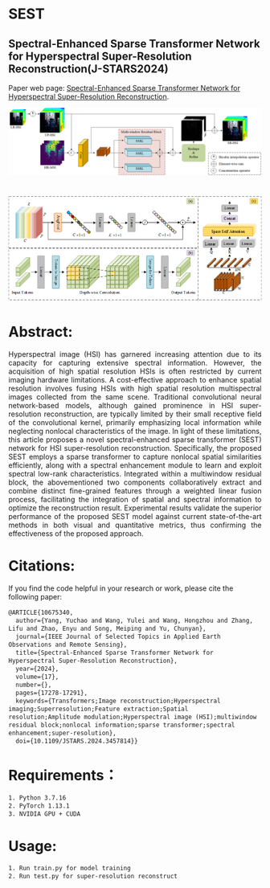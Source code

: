 # SEST

## Spectral-Enhanced Sparse Transformer Network for Hyperspectral Super-Resolution Reconstruction(J-STARS2024)

Paper web page: [Spectral-Enhanced Sparse Transformer Network for Hyperspectral Super-Resolution Reconstruction](https://ieeexplore.ieee.org/abstract/document/10675340).

![SEST](SEST.png)

# ![SMSA](SMSA.png)

# Abstract:

<p style="text-align: justify;">
    Hyperspectral image (HSI) has garnered increasing attention due to its capacity for capturing extensive spectral information. However, the acquisition of high spatial resolution HSIs is often restricted by current imaging hardware limitations. A cost-effective approach to enhance spatial resolution involves fusing HSIs with high spatial resolution multispectral images collected from the same scene. Traditional convolutional neural network-based models, although gained prominence in HSI super-resolution reconstruction, are typically limited by their small receptive field of the convolutional kernel, primarily emphasizing local information while neglecting nonlocal characteristics of the image. In light of these limitations, this article proposes a novel spectral-enhanced sparse transformer (SEST) network for HSI super-resolution reconstruction. Specifically, the proposed SEST employs a sparse transformer to capture nonlocal spatial similarities efficiently, along with a spectral enhancement module to learn and exploit spectral low-rank characteristics. Integrated within a multiwindow residual block, the abovementioned two components collaboratively extract and combine distinct fine-grained features through a weighted linear fusion process, facilitating the integration of spatial and spectral information to optimize the reconstruction result. Experimental results validate the superior performance of the proposed SEST model against current state-of-the-art methods in both visual and quantitative metrics, thus confirming the effectiveness of the proposed approach.
</p>

# Citations:

If you find the code helpful in your research or work, please cite the following paper:

```
@ARTICLE{10675340,
  author={Yang, Yuchao and Wang, Yulei and Wang, Hongzhou and Zhang, Lifu and Zhao, Enyu and Song, Meiping and Yu, Chunyan},
  journal={IEEE Journal of Selected Topics in Applied Earth Observations and Remote Sensing}, 
  title={Spectral-Enhanced Sparse Transformer Network for Hyperspectral Super-Resolution Reconstruction}, 
  year={2024},
  volume={17},
  number={},
  pages={17278-17291},
  keywords={Transformers;Image reconstruction;Hyperspectral imaging;Superresolution;Feature extraction;Spatial resolution;Amplitude modulation;Hyperspectral image (HSI);multiwindow residual block;nonlocal information;sparse transformer;spectral enhancement;super-resolution},
  doi={10.1109/JSTARS.2024.3457814}}
```

# Requirements：

```
1. Python 3.7.16
2. PyTorch 1.13.1
3. NVIDIA GPU + CUDA
```

# Usage:

```
1. Run train.py for model training
2. Run test.py for super-resolution reconstruct
```

